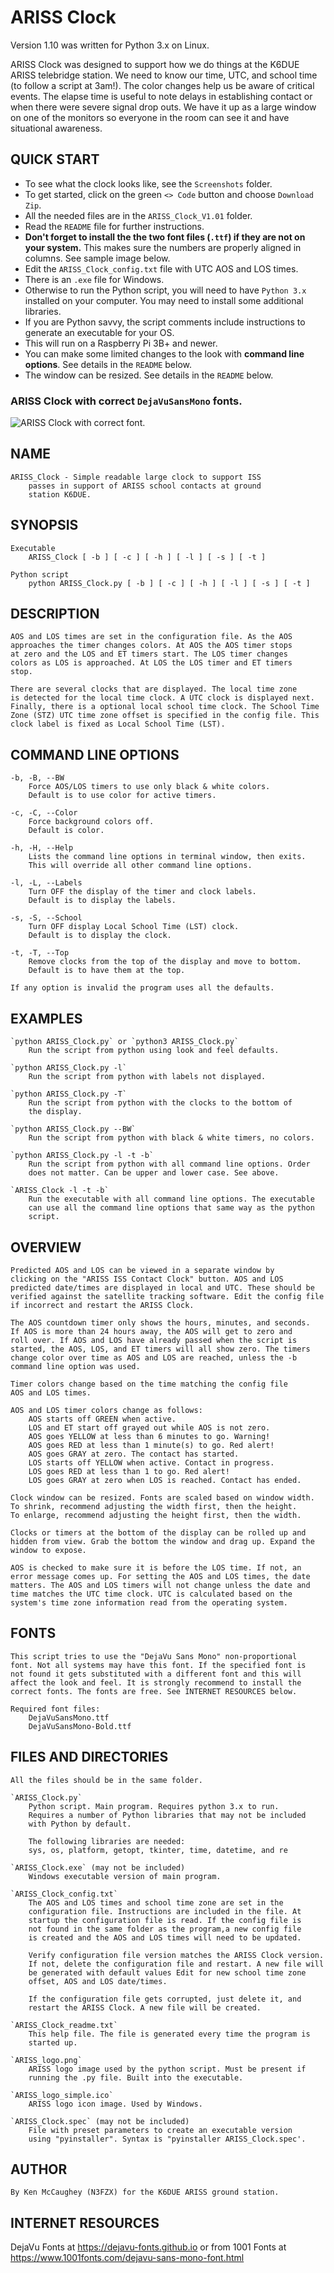 ARISS Clock 
===========

Version 1.10 was written for Python 3.x on Linux.  

ARISS Clock was designed to support how we do things at the K6DUE 
ARISS telebridge station. We need to know our time, UTC, and school 
time (to follow a script at 3am!). The color changes help us be 
aware of critical events. The elapse time is useful to note delays 
in establishing contact or when there were severe signal drop outs. 
We have it up as a large window on one of the monitors so everyone 
in the room can see it and have situational awareness.   

QUICK START
-----------
* To see what the clock looks like, see the `Screenshots` folder.
* To get started, click on the green `<> Code` button and choose `Download Zip`.  
* All the needed files are in the `ARISS_Clock_V1.01` folder.   
* Read the `README` file for further instructions.   
* **Don't forget to install the the two font files (`.ttf`) if they are not on your system.**
  This makes sure the numbers are properly aligned in columns. See sample image below.
* Edit the `ARISS_Clock_config.txt` file with UTC AOS and LOS times.
* There is an `.exe` file for Windows.  
* Otherwise to run the Python script, you will need to have `Python 3.x`
  installed on your computer.
  You may need to install some additional libraries.  
* If you are Python savvy, the script comments include instructions
  to generate an executable for your OS.
* This will run on a Raspberry Pi 3B+ and newer.
* You can make some limited changes to the look with **command line options**.
  See details in the `README` below.  
* The window can be resized. See details in the `README` below.

### ARISS Clock with correct `DejaVuSansMono` fonts.  

![ARISS Clock with correct font.](https://github.com/twk6809/ARISS-Clock/blob/main/Screenshots/ARISS_Clock_main_window_pre_AOS.png)

NAME  
----
    ARISS_Clock - Simple readable large clock to support ISS
        passes in support of ARISS school contacts at ground 
        station K6DUE.

SYNOPSIS  
--------
    Executable  
        ARISS_Clock [ -b ] [ -c ] [ -h ] [ -l ] [ -s ] [ -t ]  

    Python script  
        python ARISS_Clock.py [ -b ] [ -c ] [ -h ] [ -l ] [ -s ] [ -t ]  

DESCRIPTION  
-----------
    AOS and LOS times are set in the configuration file. As the AOS
    approaches the timer changes colors. At AOS the AOS timer stops
    at zero and the LOS and ET timers start. The LOS timer changes
    colors as LOS is approached. At LOS the LOS timer and ET timers
    stop.

    There are several clocks that are displayed. The local time zone
    is detected for the local time clock. A UTC clock is displayed next.
    Finally, there is a optional local school time clock. The School Time
    Zone (STZ) UTC time zone offset is specified in the config file. This
    clock label is fixed as Local School Time (LST).

COMMAND LINE OPTIONS  
--------------------
    -b, -B, --BW  
        Force AOS/LOS timers to use only black & white colors.
        Default is to use color for active timers.

    -c, -C, --Color  
        Force background colors off.
        Default is color.

    -h, -H, --Help  
        Lists the command line options in terminal window, then exits.
        This will override all other command line options.

    -l, -L, --Labels  
        Turn OFF the display of the timer and clock labels.
        Default is to display the labels.

    -s, -S, --School  
        Turn OFF display Local School Time (LST) clock.
        Default is to display the clock.

    -t, -T, --Top  
        Remove clocks from the top of the display and move to bottom.
        Default is to have them at the top.

    If any option is invalid the program uses all the defaults.  

EXAMPLES  
--------
    `python ARISS_Clock.py` or `python3 ARISS_Clock.py`  
        Run the script from python using look and feel defaults.  

    `python ARISS_Clock.py -l`  
        Run the script from python with labels not displayed.  

    `python ARISS_Clock.py -T`  
        Run the script from python with the clocks to the bottom of
        the display.  

    `python ARISS_Clock.py --BW`  
        Run the script from python with black & white timers, no colors.  

    `python ARISS_Clock.py -l -t -b`  
        Run the script from python with all command line options. Order
        does not matter. Can be upper and lower case. See above.  

    `ARISS_Clock -l -t -b`  
        Run the executable with all command line options. The executable
        can use all the command line options that same way as the python
        script.  

OVERVIEW  
--------
    Predicted AOS and LOS can be viewed in a separate window by
    clicking on the "ARISS ISS Contact Clock" button. AOS and LOS 
    predicted date/times are displayed in local and UTC. These should be
    verified against the satellite tracking software. Edit the config file
    if incorrect and restart the ARISS Clock.

    The AOS countdown timer only shows the hours, minutes, and seconds.
    If AOS is more than 24 hours away, the AOS will get to zero and
    roll over. If AOS and LOS have already passed when the script is
    started, the AOS, LOS, and ET timers will all show zero. The timers
    change color over time as AOS and LOS are reached, unless the -b
    command line option was used.

    Timer colors change based on the time matching the config file
    AOS and LOS times.

    AOS and LOS timer colors change as follows:
        AOS starts off GREEN when active.
        LOS and ET start off grayed out while AOS is not zero.
        AOS goes YELLOW at less than 6 minutes to go. Warning!
        AOS goes RED at less than 1 minute(s) to go. Red alert!
        AOS goes GRAY at zero. The contact has started.
        LOS starts off YELLOW when active. Contact in progress.
        LOS goes RED at less than 1 to go. Red alert!
        LOS goes GRAY at zero when LOS is reached. Contact has ended.

    Clock window can be resized. Fonts are scaled based on window width.
    To shrink, recommend adjusting the width first, then the height.
    To enlarge, recommend adjusting the height first, then the width.

    Clocks or timers at the bottom of the display can be rolled up and 
    hidden from view. Grab the bottom the window and drag up. Expand the
    window to expose.

    AOS is checked to make sure it is before the LOS time. If not, an
    error message comes up. For setting the AOS and LOS times, the date
    matters. The AOS and LOS timers will not change unless the date and
    time matches the UTC time clock. UTC is calculated based on the    
    system's time zone information read from the operating system.

FONTS  
-----
    This script tries to use the "DejaVu Sans Mono" non-proportional
    font. Not all systems may have this font. If the specified font is
    not found it gets substituted with a different font and this will
    affect the look and feel. It is strongly recommend to install the 
    correct fonts. The fonts are free. See INTERNET RESOURCES below.

    Required font files:  
        DejaVuSansMono.ttf  
        DejaVuSansMono-Bold.ttf  

FILES AND DIRECTORIES 
---------------------
    All the files should be in the same folder.  

    `ARISS_Clock.py`  
        Python script. Main program. Requires python 3.x to run.  
        Requires a number of Python libraries that may not be included
        with Python by default. 

        The following libraries are needed:  
        sys, os, platform, getopt, tkinter, time, datetime, and re  

    `ARISS_Clock.exe` (may not be included)  
        Windows executable version of main program.  

    `ARISS_Clock_config.txt`    
        The AOS and LOS times and school time zone are set in the
        configuration file. Instructions are included in the file. At
        startup the configuration file is read. If the config file is
        not found in the same folder as the program,a new config file
        is created and the AOS and LOS times will need to be updated.

        Verify configuration file version matches the ARISS Clock version.
        If not, delete the configuration file and restart. A new file will
        be generated with default values Edit for new school time zone 
        offset, AOS and LOS date/times.

        If the configuration file gets corrupted, just delete it, and
        restart the ARISS Clock. A new file will be created.

    `ARISS_Clock_readme.txt`   
        This help file. The file is generated every time the program is
        started up.  

    `ARISS_logo.png`  
        ARISS logo image used by the python script. Must be present if
        running the .py file. Built into the executable.  

    `ARISS_logo_simple.ico`   
        ARISS logo icon image. Used by Windows.  

    `ARISS_Clock.spec` (may not be included)  
        File with preset parameters to create an executable version
        using "pyinstaller". Syntax is "pyinstaller ARISS_Clock.spec'.   

AUTHOR  
------
    By Ken McCaughey (N3FZX) for the K6DUE ARISS ground station.  

INTERNET RESOURCES  
------------------
   DejaVu Fonts at https://dejavu-fonts.github.io or from
   1001 Fonts at https://www.1001fonts.com/dejavu-sans-mono-font.html  
